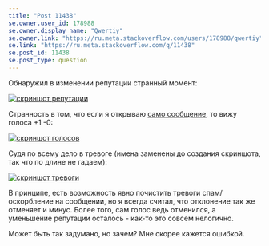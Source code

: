 ```yaml
---
title: "Post 11438"
se.owner.user_id: 178988
se.owner.display_name: "Qwertiy"
se.owner.link: "https://ru.meta.stackoverflow.com/users/178988/qwertiy"
se.link: "https://ru.meta.stackoverflow.com/q/11438"
se.post_id: 11438
se.post_type: question
---
```

<p>Обнаружил в изменении репутации странный момент:</p>
<p><a href="https://i.stack.imgur.com/WeFLD.png" rel="nofollow noreferrer"><img src="https://i.stack.imgur.com/WeFLD.png" alt="скриншот репутации" /></a></p>
<p>Странность в том, что если я открываю <a href="//ru.stackoverflow.com/a/1257708/178988">само сообщение</a>, то вижу голоса +1 -0:</p>
<p><a href="https://i.stack.imgur.com/5rcM3.png" rel="nofollow noreferrer"><img src="https://i.stack.imgur.com/5rcM3.png" alt="скриншот голосов" /></a></p>
<p>Судя по всему дело в тревоге (имена заменены до создания скриншота, так что по длине не гадаем):</p>
<p><a href="https://i.stack.imgur.com/4b8TM.png" rel="nofollow noreferrer"><img src="https://i.stack.imgur.com/4b8TM.png" alt="скриншот тревоги" /></a></p>
<p>В принципе, есть возможность явно почистить тревоги спам/оскорбление на сообщении, но я всегда считал, что отклонение так же отменяет и минус. Более того, сам голос ведь отменился, а уменьшение репутации осталось - как-то это совсем нелогично.</p>
<p>Может быть так задумано, но зачем? Мне скорее кажется ошибкой.</p>
